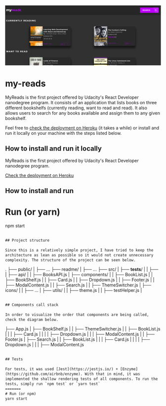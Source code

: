 ![myreads](https://raw.githubusercontent.com/mgillory/my-reads/dev/readme/myreads.png)
# my-reads

MyReads is the first project offered by Udacity's React Developer nanodegree program. It consists of an application that lists books on three different bookshelfs (currently reading, want to read and read). It also allows users to search for any books available and assign them to any given bookshelf.

Feel free to [check the deployment on Heroku](https://myreadsmatheus.herokuapp.com/) (it takes a while)
or install and run it locally on your machine with the steps listed below.

## How to install and run it locally
MyReads is the first project offered by Udacity's React Developer nanodegree program.

[Check the deployment on Heroku](https://myreadsmatheus.herokuapp.com/)

## How to install and run

# Run (or yarn)
npm start
```

## Project structure

Since this is a relatively simple project, I have tried to keep the architecture as lean as possible so it would not create unnecessary complexity. The structure of the project can be seen below.

```
.
├── public/
|   ├── ...
├── readme/
|   ├── ...
├── src/
|   ├── __tests__/
|   |   ├── <test files>
|   ├── api/
|   |   ├── BooksAPI.js
|   ├── components/
|   |   ├── BookList.js
|   |   ├── BookShelf.js
|   |   ├── Card.js
|   |   ├── Dropdown.js
|   |   ├── Footer.js
|   |   ├── ModalContent.js
|   |   ├── Search.js
|   |   ├── ThemeSwitcher.js
|   ├── icons/
|   |   ├── ...
|   ├── utils/
|   |   ├── theme.js
|   |   ├── testHelper.js
|   <other files>
```

## Components call stack

In order to visualize the order that components are being called, check the diagram below.

```
├── App.js
|   ├── BookShelf.js
|   |   ├── ThemeSwitcher.js
|   |   ├── BookList.js
|   |   |   ├── Card.js
|   |   |   |   ├── Dropdown.js
|   |   |   ├── ModalContent.js
|   |   ├── Footer.js
|   ├── Search.js
|   |   ├── BookList.js
|   |   |   ├── Card.js
|   |   |   |   ├── Dropdown.js
|   |   |   ├── ModalContent.js
```

## Tests

For tests, it was used [Jest](https://jestjs.io/) + [Enzyme](https://github.com/airbnb/enzyme). With that in mind, it was implemented the shallow rendering tests of all components. To run the tests, simply run `npm test` or `yarn test`
=======
# Run (or npm)
yarn start
```
